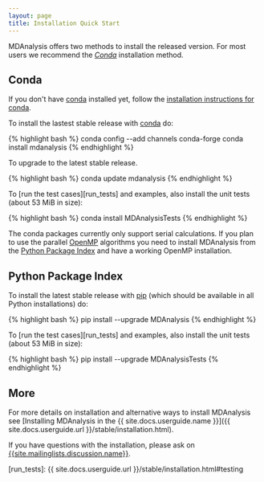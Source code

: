 ```yaml
---
layout: page
title: Installation Quick Start
---
```


MDAnalysis offers two methods to install the released version. For most
users we recommend the [*Conda*](#conda) installation method.

## Conda ##

If you don't have [conda][] installed yet, follow the [installation
instructions for conda][].

To install the lastest stable release with [conda][conda] do:

{% highlight bash %}
conda config --add channels conda-forge
conda install mdanalysis
{% endhighlight %}

To upgrade to the latest stable release.

{% highlight bash %}
conda update mdanalysis
{% endhighlight %}

To [run the test cases][run_tests] and examples, also install the unit tests (about 53 MiB
in size):

{% highlight bash %}
conda install MDAnalysisTests
{% endhighlight %}

The conda packages currently only support serial calculations. If you
plan to use the parallel [OpenMP][OpenMP] algorithms you need to
install MDAnalysis from the [Python Package
Index](#python-package-index) and have a working OpenMP installation.

## Python Package Index ##

To install the latest stable release with
[pip][pip] (which should be available in all Python installations) do:

{% highlight bash %}
pip install --upgrade MDAnalysis
{% endhighlight %}

To [run the test cases][run_tests] and examples, also install the unit tests (about 53 MiB
in size):

{% highlight bash %}
pip install --upgrade MDAnalysisTests
{% endhighlight %}

## More ##

For more details on installation and alternative ways to install MDAnalysis see [Installing
MDAnalysis in the {{ site.docs.userguide.name }}]({{ site.docs.userguide.url }}/stable/installation.html).

If you have questions with the installation, please ask on
[{{site.mailinglists.discussion.name}}]({{site.mailinglists.discussion.url}}).

[pip]: https://pip.pypa.io/en/latest/
[conda]: https://conda.io/
[installation instructions for conda]: https://conda.io/projects/conda/en/latest/user-guide/install/index.html
[OpenMP]: https://www.openmp.org/
[run_tests]: {{ site.docs.userguide.url }}/stable/installation.html#testing
